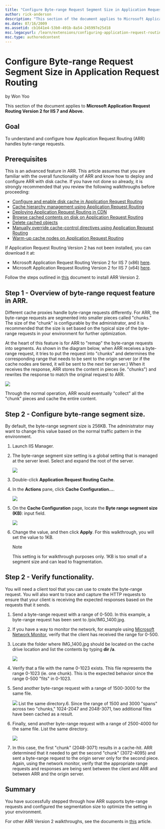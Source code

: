 ```yaml
---
title: "Configure Byte-range Request Segment Size in Application Request Routing"
author: rick-anderson
description: "This section of the document applies to Microsoft Application Request Routing Version 2 for IIS 7 and Above. Goal To understand and configure how Application..."
ms.date: 07/16/2009
ms.assetid: cb1641e4-53b0-491b-8a54-245997e25d18
msc.legacyurl: /learn/extensions/configuring-application-request-routing-arr/configure-byte-range-request-segment-size-in-application-request-routing
msc.type: authoredcontent
---
```

Configure Byte-range Request Segment Size in Application Request Routing
====================
by Won Yoo

This section of the document applies to **Microsoft Application Request Routing Version 2 for IIS 7 and Above.**

## Goal

To understand and configure how Application Request Routing (ARR) handles byte-range requests.

## Prerequisites

This is an advanced feature in ARR. This article assumes that you are familiar with the overall functionality of ARR and know how to deploy and configure ARR with disk cache. If you have not done so already, it is strongly recommended that you review the following walkthroughs before proceeding:

- [Configure and enable disk cache in Application Request Routing](configure-and-enable-disk-cache-in-application-request-routing.md)
- [Cache hierarchy management using Application Request Routing](cache-hierarchy-management-using-application-request-routing.md)
- [Deploying Application Request Routing in CDN](../installing-application-request-routing-arr/deploying-application-request-routing-in-cdn.md)
- [Browse cached contents on disk on Application Request Routing](browse-cached-contents-on-disk-on-application-request-routing.md)
- [Delete cached objects](delete-cached-objects.md)
- [Manually override cache-control directives using Application Request Routing](manually-override-cache-control-directives-using-application-request-routing.md)
- [Warm-up cache nodes on Application Request Routing](warm-up-cache-nodes-on-application-request-routing.md)

If Application Request Routing Version 2 has not been installed, you can download it at:

- Microsoft Application Request Routing Version 2 for IIS 7 (x86) [here](https://download.microsoft.com/download/4/D/F/4DFDA851-515F-474E-BA7A-5802B3C95101/ARRv2_setup_x86.EXE).
- Microsoft Application Request Routing Version 2 for IIS 7 (x64) [here](https://download.microsoft.com/download/3/4/1/3415F3F9-5698-44FE-A072-D4AF09728390/ARRv2_setup_x64.EXE).

Follow the steps outlined in [this](../installing-application-request-routing-arr/install-application-request-routing-version-2.md) document to install ARR Version 2.

## Step 1 - Overview of byte-range request feature in ARR.

Different cache proxies handle byte-range requests differently. For ARR, the byte-range requests are segmented into smaller pieces called "chunks." The size of the "chunk" is configurable by the administrator, and it is recommended that the size is set based on the typical size of the byte-range requests in your environment for further optimization.

At the heart of this feature is for ARR to "remap" the byte-range requests into segments. As shown in the diagram below, when ARR receives a byte-range request, it tries to put the request into "chunks" and determines the corresponding range that needs to be sent to the origin server (or if the cache nodes are tiered, it will be sent to the next tier server.) When it receives the response, ARR stores the content in pieces (ie. "chunks") and rewrites the response to match the original request to ARR.

![](configure-byte-range-request-segment-size-in-application-request-routing/_static/image1.jpg)

Through the normal operation, ARR would eventually "collect" all the "chunk" pieces and cache the entire content.

## Step 2 - Configure byte-range segment size.

By default, the byte-range segment size is 256KB. The administrator may want to change this value based on the normal traffic pattern in the environment.

1. Launch IIS Manager.
2. The byte-range segment size setting is a global setting that is managed at the server level. Select and expand the root of the server.

    ![](configure-byte-range-request-segment-size-in-application-request-routing/_static/image2.jpg)
3. Double-click **Application Request Routing Cache**.
4. In the **Actions** pane, click **Cache Configuration...**.

    ![](configure-byte-range-request-segment-size-in-application-request-routing/_static/image3.jpg)
5. On the **Cache Configuration** page, locate the **Byte range segment size (KB)**: input field.

    ![](configure-byte-range-request-segment-size-in-application-request-routing/_static/image4.jpg)
6. Change the value, and then click **Apply**. For this walkthrough, you will set the value to 1KB.

    > [!NOTE]
    > This setting is for walkthrough purposes only. 1KB is too small of a segment size and can lead to fragmentation.

## Step 2 - Verify functionality.

You will need a client tool that you can use to create the byte-range request. You will also want to trace and capture the HTTP requests to ensure that your client is receiving the expected responses based on the requests that it sends.

1. Send a byte-range request with a range of 0-500. In this example, a byte-range request has been sent to /pix/IMG\_1400.jpg.
2. If you have a way to monitor the network, for example using [Microsoft Network Monitor](https://www.microsoft.com/downloads/details.aspx?FamilyID=983b941d-06cb-4658-b7f6-3088333d062f&amp;displaylang=en), verify that the client has received the range for 0-500.
3. Locate the folder where IMG\_1400.jpg should be located on the cache drive location and list the contents by typing **dir /a**.

    [![](configure-byte-range-request-segment-size-in-application-request-routing/_static/image6.jpg)](configure-byte-range-request-segment-size-in-application-request-routing/_static/image5.jpg)
4. Verify that a file with the name 0-1023 exists. This file represents the range 0-1023 (ie. one chunk). This is the expected behavior since the range 0-500 "fits" in 0-1023.
5. Send another byte-range request with a range of 1500-3000 for the same file.

    ![](configure-byte-range-request-segment-size-in-application-request-routing/_static/image7.jpg)
List the same directory.6. Since the range of 1500 and 3000 "spans" across two "chunks," 1024-2047 and 2048-3071, two additional files have been cached as a result.
7. Finally, send another byte-range request with a range of 2500-4000 for the same file. List the same directory.

    ![](configure-byte-range-request-segment-size-in-application-request-routing/_static/image8.jpg)
8. In this case, the first "chunk" (2048-3071) results in a cache-hit. ARR determined that it needed to get the second "chunk" (3072-4095) and sent a byte-range request to the origin server only for the second piece. Again, using the network monitor, verify that the appropriate range requests and responses are being sent between the client and ARR and between ARR and the origin server.

## Summary

You have successfully stepped through how ARR supports byte-range requests and configured the segmentation size to optimize the setting in your environment.

For other ARR Version 2 walkthroughs, see the documents in [this](../planning-for-arr/application-request-routing-version-2-overview.md) article.
